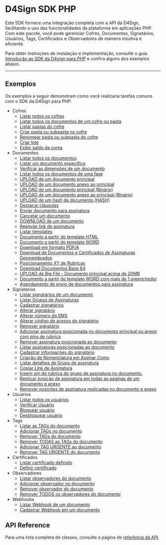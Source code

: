 # D4Sign SDK PHP

Este SDK fornece uma integração completa com a API da D4Sign, facilitando o uso das funcionalidades da plataforma em aplicações PHP.
Com este pacote, você pode gerenciar Cofres, Documentos, Signatários, Usuários, Tags, Certificados e Observadores de maneira intuitiva e eficiente.

Para obter instruções de instalação e implementação, consulte o guia [Introdução ao SDK da D4sign para PHP](./getting_started.md) e confira alguns dos exemplos abaixo.

---

## Exemplos

Os exemplos a seguir demonstram como você realizaria tarefas comuns com o SDK da D4Sign para PHP.

- Cofres
  - [Listar todos os cofres](./examples/safe/list_all_safes.md)
  - [Listar todos os documentos de um cofre ou pasta](./examples/safe/list_all_documents_in_a_safe_or_folder.md)
  - [Listar pastas do cofre](./examples/safe/list_safe_folders.md)
  - [Criar pasta ou subpasta no cofre](./examples/safe/create_folder_or_subfolder_in_safe.md)
  - [Renomear pasta ou subpasta do cofre](./examples/safe/rename_safe_folder_or_subfolder.md)
  - [Criar lote](./examples/safe/create_batch.md)
  - [Exibir saldo da conta](./examples/safe/show_account_balance.md)
- Documentos
  - [Listar todos os documentos](./examples/document/list_all_documents.md)
  - [Listar um documento específico](./examples/document/list_a_specific_document.md)
  - [Verificar as dimensões de um documento](./examples/document/check_document_dimensions.md)
  - [Listar todos os documentos de uma fase](./examples/document/list_all_documents_in_a_phase.md)
  - [UPLOAD de um documento principal](./examples/document/upload_a_main_document.md)
  - [UPLOAD de um documento anexo ao principal](./examples/document/upload_a_document_attached_to_main.md)
  - [UPLOAD de um documento principal (Binário)](./examples/document/upload_a_main_document_binary.md)
  - [UPLOAD de um documento anexo ao principal (Binário)](./examples/document/upload_a_document_attached_to_main_binary.md)
  - [UPLOAD de um hash de documento (HASH)](./examples/document/upload_a_document_hash.md)
  - [Destacar cláusulas](./examples/document/highlight_clauses.md)
  - [Enviar documento para assinatura](./examples/document/send_document_for_signature.md)
  - [Cancelar um documento](./examples/document/cancel_a_document.md)
  - [DOWNLOAD de um documento](./examples/document/download_a_document.md)
  - [Reenviar link de assinatura](./examples/document/resend_signature_link.md)
  - [Listar templates](./examples/document/list_templates.md)
  - [Documento a partir do template HTML](./examples/document/document_from_html_template.md)
  - [Documento a partir do template WORD](./examples/document/document_from_word_template.md)
  - [Download em formato PDF/A](./examples/document/download_in_pdf_format_a.md)
  - [Download de Documentos e Certificados de Assinaturas Desmembrados](./examples/document/download_documents_and_separated_signature_certificates.md)
  - [Posicionamento XY de Rubricas](./examples/document/xy_positioning_of_initials.md)
  - [Download Documentos Base 64](./examples/document/download_documents_base_64.md)
  - [UPLOAD de Big File - Documento principal acima de 20MB](./examples/document/upload_big_file.md)
  - [Documento a partir do template WORD com mais de 1 preenchedor](./examples/document/document_from_word_template_with_more_than_one_filler.md)
  - [Agendamento de envio de documentos para assinatura](./examples/document/schedule_sending_documents_for_signature.md)
- Signatários
  - [Listar signatários de um documento](./examples/signatory/list_document_signers.md)
  - [Listar Grupos de Assinaturas](./examples/signatory/list_signature_groups.md)
  - [Cadastrar signatários](./examples/signatory/register_signers.md)
  - [Alterar signatário](./examples/signatory/update_signer.md)
  - [Alterar número do SMS](./examples/signatory/update_sms_number.md)
  - [Alterar código de acesso do signatário](./examples/signatory/update_signer_access_code.md)
  - [Remover signatário](./examples/signatory/remove_signer.md)
  - [Adicionar assinatura posicionada no documento principal ou anexo com pins de rubrica](./examples/signatory/add_positioned_signature_to_main_document_or_attachment_with_initial_pins.md)
  - [Remover assinatura posicionada ao documento](./examples/signatory/remove_positioned_signature_from_document.md)
  - [Listar assinaturas posicionadas ao documento](./examples/signatory/list_positioned_signatures_on_document.md)
  - [Cadastrar informações do signatário](./examples/signatory/register_signer_information.md)
  - [Criação de Nomenclatura em Assinar Como](./examples/signatory/create_nomenclature_in_sign_as.md)
  - [Listar detalhes de Grupo de assinatura](./examples/signatory/list_signature_group_details.md)
  - [Copiar Link de Assinatura](./examples/signatory/copy_signature_link.md)
  - [Inserir pin de rubrica do grupo de assinatura no documento.](./examples/signatory/insert_signature_group_initial_pin_into_document.md)
  - [Replicar posição de assinatura em todas as páginas de um documento e anexo](./examples/signatory/replicate_signature_position_across_all_pages_of_document_and_attachment.md)
  - [Remover posições de assinatura replicadas no documento e anexo](./examples/signatory/remove_replicated_signature_positions_from_document_and_attachment.md)
- Usuários
  - [Listar todos os usuários](./examples/user/list_all_users.md)
  - [Verificar Usuário](./examples/user/check_user.md)
  - [Bloquear usuário](./examples/user/block_user.md)
  - [Desbloquear usuário](./examples/user/unblock_user.md)
- Tags
  - [Listar as TAGs do documento](./examples/tag/list_the_documents_tags.md)
  - [Adicionar TAGs no documento](./examples/tag/add_tags_to_the_document.md)
  - [Remover TAGs do documento](./examples/tag/remove_tags_from_the_document.md)
  - [Remover TODAS as TAGs do documento](./examples/tag/remove_all_tags_from_the_document.md)
  - [Adicionar TAG URGENTE ao documento](./examples/tag/add_urgent_tag_to_the_document.md)
  - [Remover TAG URGENTE do documento](./examples/tag/remove_urgent_tag_from_the_document.md)
- Certificados
  - [Listar certificado definido](./examples/certificate/list_defined_certificate.md)
  - [Definir certificado](./examples/certificate/define_certificate.md)
- Observadores
  - [Listar observadores do documento](./examples/watcher/list_document_watchers.md)
  - [Adicionar observador no documento](./examples/watcher/add_watcher_to_document.md)
  - [Remover observador do documento](./examples/watcher/remove_watcher_from_document.md)
  - [Remover TODOS os observadores do documento](./examples/watcher/remove_all_watchers_from_document.md)
- Webhooks
  - [Listar Webhook de um documento](./examples/webhook/list_webhook_of_a_document.md)
  - [Cadastrar Webhook em um documento](./examples/webhook/register_webhook_in_a_document.md)

## API Reference

Para uma lista completa de classes, consulte a página de [referência da API](./reference.md).